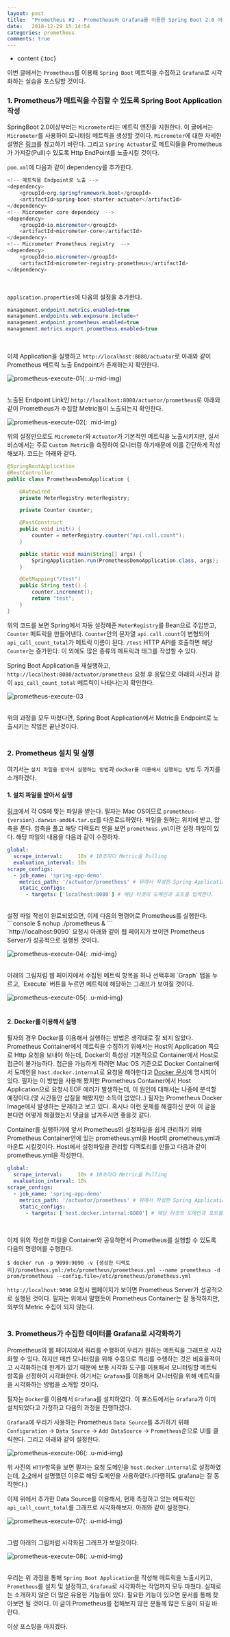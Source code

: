 ```yaml
---
layout: post
title:  "Prometheus #2 - Prometheus와 Grafana를 이용한 Spring Boot 2.0 어플리케이션 모니터링"
date:   2018-12-29 15:14:54
categories: prometheus
comments: true
---
```

* content
{:toc}

이번 글에서는 `Prometheus`를 이용해 `Spring Boot` 메트릭을 수집하고 `Grafana`로 시각화하는 실습을 포스팅할 것이다.
<br>

### 1. Prometheus가 메트릭을 수집할 수 있도록 Spring Boot Application 작성
SpringBoot 2.0이상부터는 `Micrometer`라는 메트릭 엔진을 지원한다. 이 글에서는 `Micrometer`를 사용하여 모니터링 메트릭을 생성할 것이다. `Micrometer`에 대한 자세한 설명은 [링크][Micrometer-Describe]를 참고하기 바란다. 그리고 `Spring Actuator`로 메트릭들을 Prometheus가 가져갈(Pull)수 있도록 Http EndPoint를 노출시킬 것이다. 

`pom.xml`에 다음과 같이 dependency를 추가한다.

```java
<!-- 메트릭을 Endpoint로 노출 -->
<dependency>
    <groupId>org.springframework.boot</groupId>
    <artifactId>spring-boot-starter-actuator</artifactId>
</dependency>
<!-- Micrometer core dependecy  -->
<dependency>
    <groupId>io.micrometer</groupId>
    <artifactId>micrometer-core</artifactId>
</dependency>
<!-- Micrometer Prometheus registry  -->
<dependency>
    <groupId>io.micrometer</groupId>
    <artifactId>micrometer-registry-prometheus</artifactId>
</dependency>
```
<br>

`application.properties`에 다음의 설정을 추가한다.

```java
management.endpoint.metrics.enabled=true
management.endpoints.web.exposure.include=*
management.endpoint.prometheus.enabled=true
management.metrics.export.prometheus.enabled=true
```
<br>

이제 Application을 실행하고 `http://localhost:8080/actuator`로 아래와 같이 Prometheus 메트릭 노출 Endpoint가 존재하는지 확인한다.

![prometheus-execute-01](https://user-images.githubusercontent.com/19832483/50539347-8423a400-0bc2-11e9-8657-02583d7c4237.png){: .u-mid-img}
<br><br>

노출된 Endpoint Link인 `http://localhost:8080/actuator/prometheus`로 아래와 같이 Prometheus가 수집할 Metric들이 노출되는지 확인한다.

![prometheus-execute-02](https://user-images.githubusercontent.com/19832483/50539349-8685fe00-0bc2-11e9-96f8-bafbc3918496.png){: .mid-img}
<br>

위의 설정만으로도 `Micrometer`와 `Actuator`가 기본적인 메트릭을 노출시키지만, 실서비스에서는 주로 `Custom Metric`을 측정하여 모니터링 하기때문에 이를 간단하게 작성해보자. 코드는 아래와 같다.
```java
@SpringBootApplication
@RestController
public class PrometheusDemoApplication {

	@Autowired
	private MeterRegistry meterRegistry;

	private Counter counter;

	@PostConstruct
	public void init() {
		counter = meterRegistry.counter("api.call.count");
	}

	public static void main(String[] args) {
		SpringApplication.run(PrometheusDemoApplication.class, args);
	}

	@GetMapping("/test")
	public String test() {
		counter.increment();
		return "test";
	}
}
```
위의 코드를 보면 Spring에서 자동 설정해준 `MeterRegistry`를 Bean으로 주입받고, `Counter` 메트릭을 만들어낸다. `Counter`안의 문자열 `api.call.count`이 변형되어 `api_call_count_total`가 메트릭 이름이 된다. `/test` HTTP API를 호출하면 해당 `Counter`는 증가한다. 이 외에도 많은 종류의 메트릭과 태그를 작성할 수 있다.

Spring Boot Application을 재실행하고, `http://localhost:8080/actuator/prometheus` 요청 후 응답으로 아래의 사진과 같이 `api_call_count_total` 메트릭이 나타나는지 확인한다.

![prometheus-execute-03](https://user-images.githubusercontent.com/19832483/50545449-4fadf780-0c57-11e9-88a7-a7fb22eb9a53.png)
<br><br>

위의 과정을 모두 마쳤다면, Spring Boot Application에서 Metric을 Endpoint로 노출시키는 작업은 끝난것이다.
<br><br>

### 2. Prometheus 설치 및 실행
여기서는 `설치 파일을 받아서 실행하는 방법`과 `docker를 이용해서 실행하는 방법` 두 가지를 소개하겠다.  

#### 1. 설치 파일을 받아서 실행
[링크][Prometheus-Install]에서 각 OS에 맞는 파일을 받는다. 필자는 Mac OS이므로 `prometheus-{version}.darwin-amd64.tar.gz`를 다운로드하였다. 파일을 원하는 위치에 받고, 압축을 푼다.
압축을 풀고 해당 디렉토리 안을 보면 `prometheus.yml`이란 설정 파일이 있다. 해당 파일의 내용을 다음과 같이 수정하자.
```yaml
global:
  scrape_interval:     10s # 10초마다 Metric을 Pulling
  evaluation_interval: 10s
scrape_configs:
  - job_name: 'spring-app-demo'
    metrics_path: '/actuator/prometheus' # 위에서 작성한 Spring Application에서 노출시킨 메트릭 경로를 입력한다.
    static_configs:
      - targets: ['localhost:8080'] # 해당 타겟의 도메인과 포트를 입력한다.
```

<br>
설정 파일 작성이 완료되었으면, 이제 다음의 명령어로 Prometheus를 실행한다.
```console
$ nohup ./prometheus &
```

<br>
`http://localhost:9090` 요청시 아래와 같이 웹 페이지가 보이면 Prometheus Server가 성공적으로 실행된 것이다.

![prometheus-execute-04](https://user-images.githubusercontent.com/19832483/50539350-884fc180-0bc2-11e9-8594-1477f6e28ba2.png){: .mid-img}

<br>
아래의 그림처럼 웹 페이지에서 수집된 메트릭 항목을 하나 선택후에 `Graph` 탭을 누르고, `Execute` 버튼을 누르면 메트릭에 해당하는 그래프가 보여질 것이다.

![prometheus-execute-05](https://user-images.githubusercontent.com/19832483/50539351-8980ee80-0bc2-11e9-99d3-76648e5dd606.png){: .u-mid-img}
<br>
<br>
#### 2. Docker를 이용해서 실행
필자의 경우 Docker를 이용해서 실행하는 방법은 생각대로 잘 되지 않았다. Prometheus Container에서 메트릭을 수집하기 위해서는 Host의 Application 쪽으로 Http 요청을 보내야 하는데, Docker의 특성상 기본적으로 Container에서 Host로 접근이 불가능하다. 접근을 가능하게 하려면 Mac OS 기준으로 Docker Container에서 도메인을 `host.docker.internal`로 요청을 해야한다고 [Docker 문서][Docker-MacOS-Networking]에 명시되어 있다. 필자는 이 방법을 사용해 봤지만 Prometheus Container에서 Host Application으로 요청시 EOF 에러가 발생하는데, 이 원인에 대해서는 나중에 분석할 예정이다.(몇 시간동안 삽질을 해봤지만 소득이 없었다..) 필자는 Prometheus Docker Image에서 발생하는 문제라고 보고 있다. 혹시나 이런 문제를 해결하신 분이 이 글을 본다면 어떻게 해결했는지 댓글을 남겨주시면 좋을것 같다.

Container를 실행하기에 앞서 Prometheus의 설정파일을 쉽게 관리하기 위해 Prometheus Container안에 있는 prometheus.yml을 Host의 prometheus.yml과 마운트 시킬것이다. Host에서 설정파일을 관리할 디렉토리를 만들고 다음과 같이 prometheus.yml을 작성한다.

```yml
global:
  scrape_interval:     10s # 10초마다 Metric을 Pulling
  evaluation_interval: 10s
scrape_configs:
  - job_name: 'spring-app-demo'
    metrics_path: '/actuator/prometheus' # 위에서 작성한 Spring Application에서 노출시킨 메트릭 경로를 입력한다.
    static_configs:
      - targets: ['host.docker.internal:8080'] # 해당 타겟의 도메인과 포트를 입력한다.
```
<br>

이제 위의 작성한 파일을 Container와 공유하면서 Prometheus를 실행할 수 있도록 다음의 명령어를 수행한다.

```console
$ docker run -p 9090:9090 -v {생성한 디렉토리}/prometheus.yml:/etc/prometheus/prometheus.yml --name prometheus -d prom/prometheus --config.file=/etc/prometheus/prometheus.yml
```
`http://localhost:9090` 요청시 웹페이지가 보이면 Prometheus Server가 성공적으로 실행된 것이다. 필자는 위에서 말했듯이 Prometheus Container는 잘 동작하지만, 외부의 Metric 수집이 되지 않는다.
<br><br>

### 3. Prometheus가 수집한 데이터를 Grafana로 시각화하기
Prometheus의 웹 페이지에서 쿼리를 수행하여 우리가 원하는 메트릭을 그래프로 시각화할 수 있다. 하지만 매번 모니터링을 위해 수동으로 쿼리를 수행하는 것은 비효율적이고 시각화하는데 한계가 있기 때문에 보통 시각화 도구를 이용해서 모니터링할 메트릭 항목을 선정하여 시각화한다. 여기서는 `Grafana`를 이용해서 모니터링을 위해 메트릭들을 시각화하는 방법을 소개할 것이다.

필자는 `Docker`를 이용해서 `Grafana`를 설치하였다. 이 포스트에서는 `Grafana`가 이미 설치되었다고 가정하고 다음의 과정을 진행하겠다.

`Grafana`에 우리가 사용하는 Prometheus `Data Source`를 추가하기 위해 `Configuration` -> `Data Source` -> `Add DataSource` -> `Prometheus`순으로 UI를 클릭한다. 그리고 아래와 같이 설정한다.

![prometheus-execute-06](https://user-images.githubusercontent.com/19832483/50545454-6e13f300-0c57-11e9-9226-37c8f45ec343.png){: .u-mid-img}

위 사진의 `HTTP`항목을 보면 필자는 요청 도메인을 `host.docker.internal`로 설정하였는데, [2-2](#2-docker를-이용해서-실행)에서 설명했던 이유로 해당 도메인을 사용하였다.(다행히도 grafana는 잘 동작한다.)

이제 위에서 추가한 Data Source를 이용해서, 현재 측정하고 있는 메트릭인 `api_call_count_total`를 그래프로 시각화해보자. 아래와 같이 설정한다.

![prometheus-execute-07](https://user-images.githubusercontent.com/19832483/50545456-8b48c180-0c57-11e9-8815-7dd43eae9b7b.png){: .u-mid-img}
<br><br>

그럼 아래의 그림처럼 시각화된 그래프가 보일것이다.

![prometheus-execute-08](https://user-images.githubusercontent.com/19832483/50545457-8edc4880-0c57-11e9-8507-034bd4bde07a.png){: .u-mid-img}
<br><br>

우리는 위 과정을 통해 `Spring Boot Application`을 작성해 메트릭을 노출시키고, `Prometheus`를 설치 및 설정하고, `Grafana`로 시각화하는 작업까지 모두 마쳤다. 실제로는 소개하지 않은 더 많은 유용한 기능들이 있다. 필요한 기능이 있으면 문서를 통해 찾아보면 될 것이다. 이 글이 Prometheus를 접해보지 않은 분들께 많은 도움이 되길 바란다.

이상 포스팅을 마치겠다.

[Micrometer-Describe]:https://dzone.com/articles/using-micrometer-with-spring-boot-2
[Prometheus-Install]:https://prometheus.io/download/
[Docker-MacOS-Networking]:https://docs.docker.com/docker-for-mac/networking/#use-cases-and-workarounds